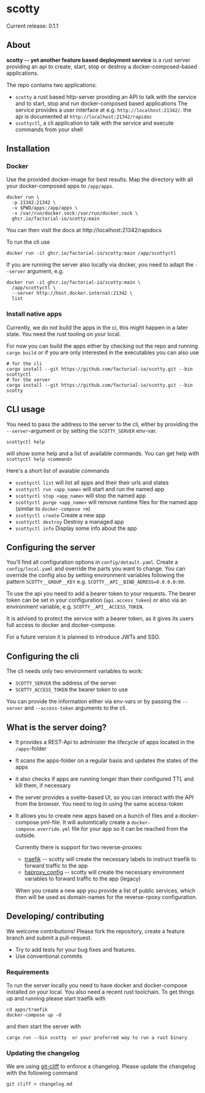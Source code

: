 # scotty

Current release: 0.1.1

## About

**scotty -- yet another feature based deployment service** is a rust
server providing an api to create, start, stop or destroy a
docker-composed-based applications.

The repo contains two applications:

* `scotty` a rust based http-server providing an API to talk with the
  service and to start, stop and run docker-composed based applications
  The service provides a user interface at e.g. `http://localhost:21342/`.
  the api is documented at `http://localhost:21342/rapidoc`
* `scottyctl`, a cli application to talk with the service and execute
  commands from your shell

## Installation

### Docker

Use the provided docker-image for best results. Map the directory with
all your docker-composed apps to `/app/apps`.

```shell
docker run \
  -p 21342:21342 \
  -v $PWD/apps:/app/apps \
  -v /var/run/docker.sock:/var/run/docker.sock \
  ghcr.io/factorial-io/scotty:main
```

You can then visit the docs at http://localhost:21342/rapidocs

To run the cli use

```shell
docker run -it ghcr.io/factorial-io/scotty:main /app/scottyctl
```

If you are running the server also locally via docker, you need to adapt the
`--server` argument, e.g.

```shell
docker run -it ghcr.io/factorial-io/scotty:main \
  /app/scottyctl \
  --server http://host.docker.internal:21342 \
  list
```

### Install native apps

Currently, we do not build the apps in the ci, this might happen in a later
state. You need the rust tooling on your local.

For now you can build the apps either by checking out the repo and running
`cargo build` or if you are only interested in the executables you can also
use

```shell
# for the cli
cargo install --git https://github.com/factorial-io/scotty.git --bin scottyctl
# for the server
cargo install --git https://github.com/factorial-io/scotty.git --bin scotty
```

## CLI usage

You need to pass the address to the server to the cli, either by providing
the `--server`-argument or by setting the `SCOTTY_SERVER` env-var.

```shell
scottyctl help
```

will show some help and a list of available commands. You can get help
with `scottyctl help <command>`

Here's a short list of avaiable commands

* `scottyctl list` will list all apps and their their urls and states
* `scottyctl run <app_name>` will start and run the named app
* `scottyctl stop <app_name>` will stop the named app
* `scottyctl purge <app_name>` will remove runtime files for the named
  app (similar to `docker-compose rm`)
* `scottyctl create` Create a new app
* `scottyctl destroy` Destroy a managed app
* `scottyctl info` Display some info about the app

## Configuring the server

You'll find all configuration options in `config/detault.yaml`. Create a
`config/local.yaml` and override the parts you want to change. You can
override the config also by setting environment variables following the
pattern `SCOTTY__GROUP__KEY` e.g. `SCOTTY__API__BIND_ADRESS=0.0.0.0:80`.

To use the api you need to add a bearer token to your requests. The
bearer token can be set in your configuration (`api.access_token`) or
also via an environment variable, e.g. `SCOTTY__API__ACCESS_TOKEN`.

It is advised to protect the service with a bearer token, as it gives
its users full access to docker and docker-compose.

For a future version it is planned to introduce JWTs and SSO.

## Configuring the cli

The cli needs only two environment variables to work:
* `SCOTTY_SERVER` the address of the server
* `SCOTTY_ACCESS_TOKEN` the bearer token to use

You can provide the information either via env-vars or by passing the
`--server` and `--access-token` arguments to the cli.

## What is the server doing?

* It provides a REST-Api to administer the lifecycle of apps located in the
  `/apps`-folder
* It scans the apps-folder on a regular basis and updates the states of the apps
* it also checks if apps are running longer than their configured TTL and
  kill them, if necessary
* the server provides a svelte-based UI, so you can interact with the API
  from the browser. You need to log in using the same access-token
* It allows you to create new apps based on a bunch of files and a docker-
  compose.yml-file. It will automtically create a `docker-compose.override.yml`
  file for your app so it can be reached from the outside.

  Currently there is support for two reverse-proxies:
  * [traefik](https://traefik.io/traefik/) -- scotty will create the necessary labels to instruct traefik
    to forward traffic to the app
  * [haproxy_config](https://github.com/factorial-io/haproxy-config) -- scotty will create the necessary environment variables
    to forward traffic to the app (legacy)
    
  When you create a new app you provide a list of public services,
  which then will be used as domain-names for the reverse-rpoxy
  configuration.

## Developing/ contributing

We welcome contributions! Please fork the repository, create a
feature branch and submit a pull-request.

* Try to add tests for your bug fixes and features.
* Use conventional commits

### Requirements

To run the server locally you need to have docker and docker-compose
installed on your local. You also need a recent rust toolchain.
To get things up and running please start traefik with

```shell
cd apps/traefik
docker-compose up -d
```

and then start the server with

```shell
cargo run --bin scotty  or your preferred way to run a rust binary
```

### Updating the changelog

We are using [git-cliff](https://git-cliff.org) to enforce a changelog. Please update the changelog with
the following command

```shell
git cliff > changelog.md
```
